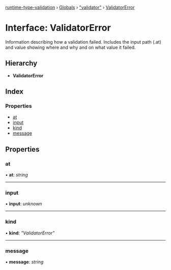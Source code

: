 [runtime-type-validation](../README.md) › [Globals](../globals.md) › ["validator"](../modules/_validator_.md) › [ValidatorError](_validator_.validatorerror.md)

# Interface: ValidatorError

Information describing how a validation failed.
Includes the input path (.at) and value showing
where and why and on what value it failed.

## Hierarchy

* **ValidatorError**

## Index

### Properties

* [at](_validator_.validatorerror.md#at)
* [input](_validator_.validatorerror.md#input)
* [kind](_validator_.validatorerror.md#kind)
* [message](_validator_.validatorerror.md#message)

## Properties

###  at

• **at**: *string*

___

###  input

• **input**: *unknown*

___

###  kind

• **kind**: *"ValidatorError"*

___

###  message

• **message**: *string*
